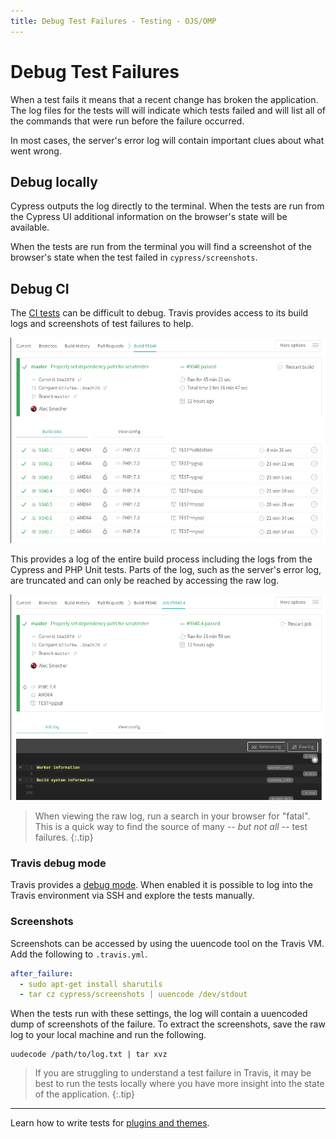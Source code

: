```yaml
---
title: Debug Test Failures - Testing - OJS/OMP
---
```


# Debug Test Failures

When a test fails it means that a recent change has broken the application. The log files for the tests will will indicate which tests failed and will list all of the commands that were run before the failure occurred.

In most cases, the server's error log will contain important clues about what went wrong.

## Debug locally

Cypress outputs the log directly to the terminal. When the tests are run from the Cypress UI additional information on the browser's state will be available.

When the tests are run from the terminal you will find a screenshot of the browser's state when the test failed in `cypress/screenshots`.

## Debug CI

The [CI tests](./continuous-integration) can be difficult to debug. Travis provides access to its build logs and screenshots of test failures to help.

![Short video showing how to access log of build results](./travis-log.gif)

This provides a log of the entire build process including the logs from the Cypress and PHP Unit tests. Parts of the log, such as the server's error log, are truncated and can only be reached by accessing the raw log.

![Short video showing how to access the raw log of build results](./travis-log-raw.gif)

> When viewing the raw log, run a search in your browser for "fatal". This is a quick way to find the source of many -- _but not all_ -- test failures.
{:.tip}

### Travis debug mode

Travis provides a [debug mode](https://docs.travis-ci.com/user/running-build-in-debug-mode/). When enabled it is possible to log into the Travis environment via SSH and explore the tests manually.

### Screenshots

Screenshots can be accessed by using the uuencode tool on the Travis VM. Add the following to `.travis.yml`.

```yaml
after_failure:
  - sudo apt-get install sharutils
  - tar cz cypress/screenshots | uuencode /dev/stdout
```

When the tests run with these settings, the log will contain a uuencoded dump of screenshots of the failure. To extract the screenshots, save the raw log to your local machine and run the following.

```
uudecode /path/to/log.txt | tar xvz
```

> If you are struggling to understand a test failure in Travis, it may be best to run the tests locally where you have more insight into the state of the application.
{:.tip}

---

Learn how to write tests for [plugins and themes](./plugins-themes).